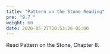 ```yaml
---
title: "Pattern on the Stone Reading"
pre: "9.7 "
weight: 60
date: 2020-05-27T10:53:26-05:00
---
```


Read Pattern on the Stone, Chapter 8.


